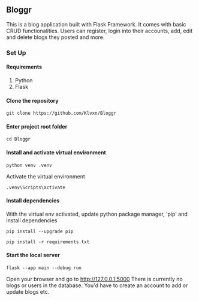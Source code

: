 ## Bloggr
This is a blog application built with Flask Framework.
It comes with basic CRUD functionalities.
Users can register, login into their accounts, add, edit and delete blogs they posted and more.

### Set Up
#### Requirements
1. Python
2. Flask

#### Clone the repository
```
git clone https://github.com/Klvxn/Bloggr
```

#### Enter project root folder
```
cd Bloggr
```
#### Install and activate virtual environment
```
python venv .venv
```
Activate the virtual environment
```
.venv\Scripts\activate
```

#### Install dependencies
With the virtual env activated, update python package manager, 'pip' and install dependencies
```
pip install --upgrade pip
```
```
pip install -r requirements.txt
```

#### Start the local server
```
flask --app main --debug run
```

Open your browser and go to http://127.0.0.1:5000
There is currently no blogs or users in the database. You'd have to create an account to add or update blogs etc.
